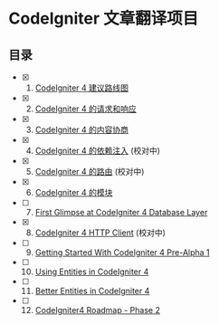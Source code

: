 # CodeIgniter 文章翻译项目

## 目录

- [x] 1.  [CodeIgniter 4 建议路线图](codeigniter-4-proposed-roadmap.md)
- [x] 2.  [CodeIgniter 4 的请求和响应](requests-and-responses-in-codeigniter-4.md)
- [x] 3.  [CodeIgniter 4 的内容协商](content-negotiation-in-codeigniter-4.md)
- [x] 4.  [CodeIgniter 4 的依赖注入](dependency-injection-in-codeigniter-4.md) (校对中)
- [x] 5.  [CodeIgniter 4 的路由](routes-in-codeigniter-4.md) (校对中)
- [x] 6.  [CodeIgniter 4 的模块](modules-in-codeigniter-4.md)
- [ ] 7.  [First Glimpse at CodeIgniter 4 Database Layer](first-glimpse-at-codeigniter-4-database-layer.md)
- [x] 8.  [CodeIgniter 4 HTTP Client](codeigniter-4-http-client.md) (校对中)
- [ ] 9.  [Getting Started With CodeIgniter 4 Pre-Alpha 1](getting-started-with-codeigniter-4-pre-alpha-1.md)
- [ ] 10. [Using Entities in CodeIgniter 4](entities-in-codeigniter-4.md)
- [ ] 11. [Better Entities in CodeIgniter 4](better-entities-in-codeigniter-4.md)
- [ ] 12. [CodeIgniter4 Roadmap - Phase 2](codeigniter-4-roadmap-phase-2.md)
